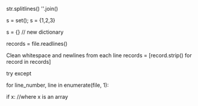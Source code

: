 str.splitlines()
''.join()

s = set();
s = {1,2,3}

s = {} // new dictionary

records = file.readlines()

Clean whitespace and newlines from each line
records = [record.strip() for record in records]

try except

for line_number, line in enumerate(file, 1):

if x: //where x is an array
